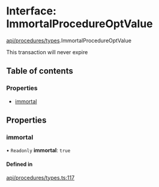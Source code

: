 # Interface: ImmortalProcedureOptValue

[api/procedures/types](../wiki/api.procedures.types).ImmortalProcedureOptValue

This transaction will never expire

## Table of contents

### Properties

- [immortal](../wiki/api.procedures.types.ImmortalProcedureOptValue#immortal)

## Properties

### immortal

• `Readonly` **immortal**: ``true``

#### Defined in

[api/procedures/types.ts:117](https://github.com/PolymeshAssociation/polymesh-sdk/blob/fe2e6dd1/src/api/procedures/types.ts#L117)
